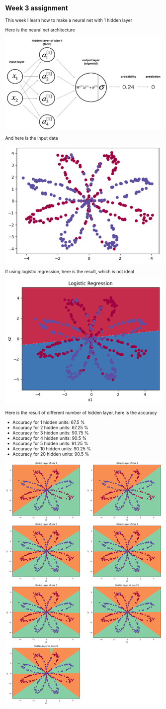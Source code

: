## Week 3 assignment

This week I learn how to make a neural net with 1 hidden layer

Here is the neural net architecture

<img src="images/classification_kiank.png" style="width:600px;height:300px;">

And here is the input data

<img src="images/Input_data.png">

If using logistic regression, here is the result, which is not ideal

<img src="images/log_class.png">

Here is the result of different number of hidden layer, here is the accuracy

- Accuracy for 1 hidden units: 67.5 %
- Accuracy for 2 hidden units: 67.25 %
- Accuracy for 3 hidden units: 90.75 %
- Accuracy for 4 hidden units: 90.5 %
- Accuracy for 5 hidden units: 91.25 %
- Accuracy for 10 hidden units: 90.25 %
- Accuracy for 20 hidden units: 90.5 %

<img src="images/output.png">

